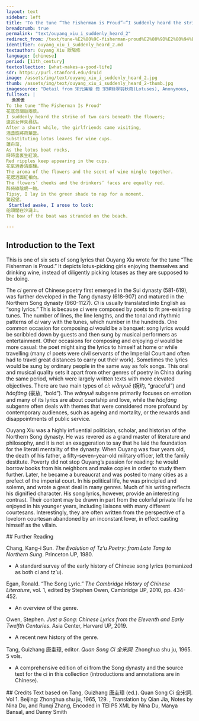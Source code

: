 ```yaml
---
layout: text
sidebar: left
title: 'To the tune “The Fisherman is Proud”—“I suddenly heard the strike of two oars” | 漁家傲 · 花底忽聞敲兩槳'
breadcrumb: true
permalink: "text/ouyang_xiu_i_suddenly_heard_2"
redirect_from: /text/tune-%E2%80%9C-fisherman-proud%E2%80%9D%E2%80%94%E2%80%9Ci-suddenly-heard-strike-two-oars%E2%80%9D
identifier: ouyang_xiu_i_suddenly_heard_2.md
textauthor: Ouyang Xiu 歐陽修
language: [chinese]
period: [11th_century]
textcollection: [what-makes-a-good-life]
sdr: https://purl.stanford.edu/druid 
image: /assets/img/text/ouyang_xiu_i_suddenly_heard_2.jpg
thumb: /assets/img/text/ouyang_xiu_i_suddenly_heard_2-thumb.jpg
imagesource: "Detail from 宋元集繪 冊 宋緙絲翠羽秋荷(Lotuses), Anonymous,  National Palace Museum, Accession Number: K2A001246N000000001PAA [Public Domain]"
fulltext: |
  漁家傲
To the tune "The Fisherman Is Proud"
花底忽聞敲兩槳。
I suddenly heard the strike of two oars beneath the flowers;
逡巡女伴來尋訪。
After a short while, the girlfriends came visiting,
酒盞旋將荷葉當。
Substituting lotus leaves for wine cups.
蓮舟蕩,
As the lotus boat rocks,
時時盞裏生紅浪。
Red ripples keep appearing in the cups.
花氣酒香清廝釀。
The aroma of the flowers and the scent of wine mingle together.
花腮酒面紅相向。
The flowers’ cheeks and the drinkers’ faces are equally red.
醉倚綠陰眠一餉。
Tipsy, I lay in the green shade to nap for a moment.
驚起望。
 Startled awake, I arose to look:
船頭閣在沙灘上。
The bow of the boat was stranded on the beach.

--- 
```

## Introduction to the Text 
<p>This is one of six sets of song lyrics that Ouyang Xiu wrote for the tune “The Fisherman is Proud.” It depicts lotus-picking girls enjoying themselves and drinking wine, instead of diligently picking lotuses as they are supposed to be doing.</p> <p dir="ltr">The <em>ci</em> genre of Chinese poetry first emerged in the Sui dynasty (581-619), was further developed in the Tang dynasty (618-907) and matured in the Northern Song dynasty (960-1127). <em>Ci</em> is usually translated into English as “song lyrics.” This is because <em>ci</em> were composed by poets to fit pre-existing tunes. The number of lines, the line lengths, and the tonal and rhythmic patterns of <em>ci</em> vary with the tunes, which number in the hundreds. One common occasion for composing <em>ci</em> would be a banquet: song lyrics would be scribbled down by guests and then sung by musical performers as entertainment. Other occasions for composing and enjoying <em>ci</em> would be more casual: the poet might sing the lyrics to himself at home or while travelling (many <em>ci</em> poets were civil servants of the Imperial Court and often had to travel great distances to carry out their work). Sometimes the lyrics would be sung by ordinary people in the same way as folk songs. This oral and musical quality sets it apart from other genres of poetry in China during the same period, which were largely written texts with more elevated objectives. There are two main types of <em>ci</em>: <em>wǎnyuē</em> (婉约, “graceful”) and <em>háofàng</em> (豪放, “bold”). The <em>wǎnyuē</em> subgenre primarily focuses on emotion and many of its lyrics are about courtship and love, while the<em> háofàng</em> subgenre often deals with themes that were considered more profound by contemporary audiences, such as ageing and mortality, or the rewards and disappointments of public service.</p> <p dir="ltr">Ouyang Xiu was a highly influential politician, scholar, and historian of the Northern Song dynasty. He was revered as a grand master of literature and philosophy, and it is not an exaggeration to say that he laid the foundation for the literati mentality of the dynasty. When Ouyang was four years old, the death of his father, a fifty-seven-year-old military officer, left the family destitute. Poverty did not stop Ouyang’s passion for reading: he would borrow books from his neighbors and make copies in order to study them further. Later, he became a bureaucrat and was posted to many cities as a prefect of the imperial court. In his political life, he was principled and solemn, and wrote a great deal in many genres. Much of his writing reflects his dignified character. His song lyrics, however, provide an interesting contrast. Their content may be drawn in part from the colorful private life he enjoyed in his younger years, including liaisons with many different courtesans. Interestingly, they are often written from the perspective of a lovelorn courtesan abandoned by an inconstant lover, in effect casting himself as the villain.</p>
## Further Reading 
<p>Chang, Kang-i Sun. <em>The Evolution of Tz’u Poetry: from Late Tang to Northern Sung</em>. Princeton UP, 1980.</p> <ul> <li>A standard survey of the early history of Chinese song lyrics (romanized as both ci and tz’u).</li> </ul> <p>Egan, Ronald. “The Song Lyric.” <em>The Cambridge History of Chinese Literature</em>, vol. 1, edited by Stephen Owen, Cambridge UP, 2010, pp. 434-452.</p> <ul> <li>An overview of the genre.</li> </ul> <p>Owen, Stephen. <em>Just a Song: Chinese Lyrics from the Eleventh and Early Twelfth Centuries</em>. Asia Center, Harvard UP, 2019.</p> <ul> <li>A recent new history of the genre.</li> </ul> <p>Tang, Guizhang 唐圭璋, editor. <em>Quan Song Ci 全宋詞</em>. Zhonghua shu ju, 1965. 5 vols.</p> <ul> <li>A comprehensive edition of ci from the Song dynasty and the source text for the ci in this collection (introductions and annotations are in Chinese).</li> </ul>
## Credits
Text based on Tang, Guizhang 唐圭璋 (ed.). Quan Song Ci 全宋詞. Vol 1. Beijing: Zhonghua shu ju, 1965, 129. 					, Translation by Qian Jia, Notes by Nina Du,  and Runqi Zhang, Encoded in TEI P5 XML by Nina Du, Manya Bansal,  and Danny Smith
